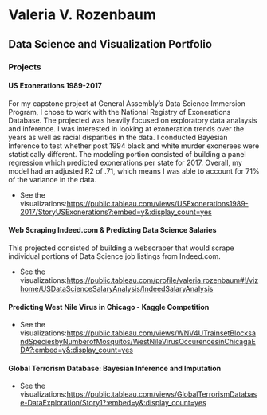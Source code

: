 # Valeria V. Rozenbaum
## Data Science and Visualization Portfolio

### Projects
#### US Exonerations 1989-2017
For my capstone project at General Assembly’s Data Science Immersion Program, I chose to work with the National Registry of Exonerations Database. The projected was heavily focused on exploratory data analaysis and inference. I was interested in looking at exoneration trends over the years as well as racial disparities in the data. I conducted Bayesian Inference to test whether post 1994 black and white murder exonerees were statistically different. The modeling portion consisted of building a panel regression which predicted exonerations per state for 2017. Overall, my model had an adjusted R2 of .71, which means I was able to account for 71% of the variance in the data. 

- See the visualizations:https://public.tableau.com/views/USExonerations1989-2017/StoryUSExonerations?:embed=y&:display_count=yes 

#### Web Scraping Indeed.com & Predicting Data Science Salaries
This projected consisted of building a webscraper that would scrape individual portions of Data Science job listings from Indeed.com.

- See the visualizations:https://public.tableau.com/profile/valeria.rozenbaum#!/vizhome/USDataScienceSalaryAnalysis/IndeedSalaryAnalysis 


#### Predicting West Nile Virus in Chicago - Kaggle Competition

- See the visualizations:https://public.tableau.com/views/WNV4UTrainsetBlocksandSpeciesbyNumberofMosquitos/WestNileVirusOccurencesinChicagaEDA?:embed=y&:display_count=yes

#### Global Terrorism Database: Bayesian Inference and Imputation

- See the visualizations:https://public.tableau.com/views/GlobalTerrorismDatabase-DataExploration/Story1?:embed=y&:display_count=yes



